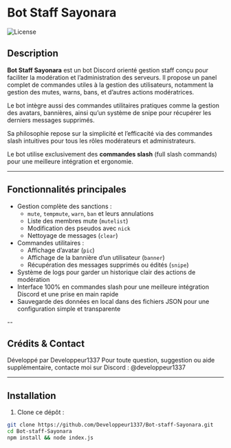 # Bot Staff Sayonara

![License](https://img.shields.io/badge/license-MIT-green)

## Description

**Bot Staff Sayonara** est un bot Discord orienté gestion staff conçu pour faciliter la modération et l’administration des serveurs.
Il propose un panel complet de commandes utiles à la gestion des utilisateurs, notamment la gestion des mutes, warns, bans, et d’autres actions modératrices.

Le bot intègre aussi des commandes utilitaires pratiques comme la gestion des avatars, bannières, ainsi qu’un système de snipe pour récupérer les derniers messages supprimés.

Sa philosophie repose sur la simplicité et l’efficacité via des commandes slash intuitives pour tous les rôles modérateurs et administrateurs.

Le bot utilise exclusivement des **commandes slash** (full slash commands) pour une meilleure intégration et ergonomie.

---

## Fonctionnalités principales

- Gestion complète des sanctions :  
  - `mute`, `tempmute`, `warn`, `ban` et leurs annulations  
  - Liste des membres mute (`mutelist`)  
  - Modification des pseudos avec `nick`  
  - Nettoyage de messages (`clear`)  
- Commandes utilitaires :  
  - Affichage d’avatar (`pic`)  
  - Affichage de la bannière d’un utilisateur (`banner`)  
  - Récupération des messages supprimés ou édités (`snipe`)  
- Système de logs pour garder un historique clair des actions de modération  
- Interface 100% en commandes slash pour une meilleure intégration Discord et une prise en main rapide  
- Sauvegarde des données en local dans des fichiers JSON pour une configuration simple et transparente  

--

## Crédits & Contact
Développé par Developpeur1337
Pour toute question, suggestion ou aide supplémentaire, contacte moi sur Discord : @developpeur1337

---

## Installation

1. Clone ce dépôt :

```bash
git clone https://github.com/Developpeur1337/Bot-staff-Sayonara.git
cd Bot-staff-Sayonara
npm install && node index.js
